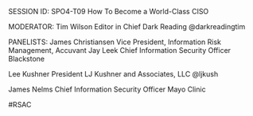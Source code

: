 SESSION ID: SPO4-T09
How To Become a World-Class CISO

MODERATOR:
Tim Wilson
Editor in Chief Dark Reading @darkreadingtim

PANELISTS: James Christiansen Vice President, Information Risk Management, Accuvant
Jay Leek
Chief Information Security Officer Blackstone

Lee Kushner
President LJ Kushner and Associates, LLC @ljkush

James Nelms
Chief Information Security Officer Mayo Clinic

#RSAC


